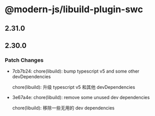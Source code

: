 # @modern-js/libuild-plugin-swc

## 2.31.0

## 2.30.0

### Patch Changes

- 7cb7b24: chore(libuild): bump typescript v5 and some other devDependencies

  chore(libuild): 升级 typescript v5 和其他 devDependencies

- 3e67a4e: chore(libuild): remove some unused dev dependencies

  chore(libuild): 移除一些无用的 dev dependencies
